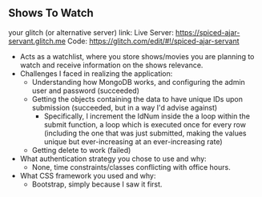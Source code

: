 

## Shows To Watch

your glitch (or alternative server) link:
Live Server: https://spiced-ajar-servant.glitch.me
Code: https://glitch.com/edit/#!/spiced-ajar-servant


- Acts as a watchlist, where you store shows/movies you are planning to watch and receive information on the shows relevance.
- Challenges I faced in realizing the application:
    - Understanding how MongoDB works, and configuring the admin user and password (succeeded)
    - Getting the objects containing the data to have unique IDs upon submission (succeeded, but in a way I'd advise against)
        - Specifically, I increment the IdNum inside the a loop within the submit function, a loop which is executed once for every row (including
          the one that was just submitted, making the values unique but ever-increasing at an ever-increasing rate)
    - Getting delete to work (failed)
- What authentication strategy you chose to use and why:
    - None, time constraints/classes conflicting with office hours.
- What CSS framework you used and why:
    - Bootstrap, simply because I saw it first.


